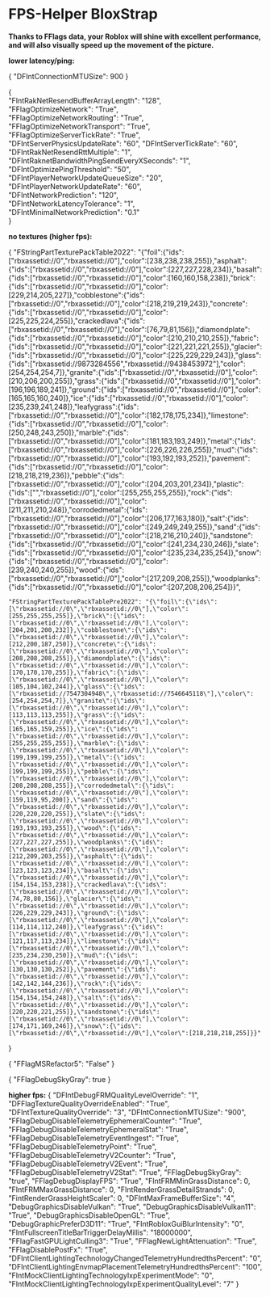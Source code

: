 # FPS-Helper **BloxStrap**
**Thanks to FFlags data, your Roblox will shine with excellent performance, and will also visually speed up the movement of the picture.**

**lower latency/ping:**

{
"DFIntConnectionMTUSize": 900
} <br>

{ <br>
"FIntRakNetResendBufferArrayLength": "128", <br>
"FFlagOptimizeNetwork": "True", <br>
"FFlagOptimizeNetworkRouting": "True", <br> 
"FFlagOptimizeNetworkTransport": "True", <br>
"FFlagOptimizeServerTickRate": "True", <br> 
"DFIntServerPhysicsUpdateRate": "60", 
"DFIntServerTickRate": "60", <br> 
"DFIntRakNetResendRttMultiple": "1", <br>
"DFIntRaknetBandwidthPingSendEveryXSeconds": "1", <br>
"DFIntOptimizePingThreshold": "50", <br>
"DFIntPlayerNetworkUpdateQueueSize": "20", <br> 
"DFIntPlayerNetworkUpdateRate": "60", <br> 
"DFIntNetworkPrediction": "120", <br> 
"DFIntNetworkLatencyTolerance": "1", <br> 
"DFIntMinimalNetworkPrediction": "0.1" <br> 
} <br> 

**no textures (higher fps):**

{
    "FStringPartTexturePackTable2022": "{\"foil\":{\"ids\":[\"rbxassetid://0\",\"rbxassetid://0\"],\"color\":[238,238,238,255]},\"asphalt\":{\"ids\":[\"rbxassetid://0\",\"rbxassetid://0\"],\"color\":[227,227,228,234]},\"basalt\":{\"ids\":[\"rbxassetid://0\",\"rbxassetid://0\"],\"color\":[160,160,158,238]},\"brick\":{\"ids\":[\"rbxassetid://0\",\"rbxassetid://0\"],\"color\":[229,214,205,227]},\"cobblestone\":{\"ids\":[\"rbxassetid://0\",\"rbxassetid://0\"],\"color\":[218,219,219,243]},\"concrete\":{\"ids\":[\"rbxassetid://0\",\"rbxassetid://0\"],\"color\":[225,225,224,255]},\"crackedlava\":{\"ids\":[\"rbxassetid://0\",\"rbxassetid://0\"],\"color\":[76,79,81,156]},\"diamondplate\":{\"ids\":[\"rbxassetid://0\",\"rbxassetid://0\"],\"color\":[210,210,210,255]},\"fabric\":{\"ids\":[\"rbxassetid://0\",\"rbxassetid://0\"],\"color\":[221,221,221,255]},\"glacier\":{\"ids\":[\"rbxassetid://0\",\"rbxassetid://0\"],\"color\":[225,229,229,243]},\"glass\":{\"ids\":[\"rbxassetid://9873284556\",\"rbxassetid://9438453972\"],\"color\":[254,254,254,7]},\"granite\":{\"ids\":[\"rbxassetid://0\",\"rbxassetid://0\"],\"color\":[210,206,200,255]},\"grass\":{\"ids\":[\"rbxassetid://0\",\"rbxassetid://0\"],\"color\":[196,196,189,241]},\"ground\":{\"ids\":[\"rbxassetid://0\",\"rbxassetid://0\"],\"color\":[165,165,160,240]},\"ice\":{\"ids\":[\"rbxassetid://0\",\"rbxassetid://0\"],\"color\":[235,239,241,248]},\"leafygrass\":{\"ids\":[\"rbxassetid://0\",\"rbxassetid://0\"],\"color\":[182,178,175,234]},\"limestone\":{\"ids\":[\"rbxassetid://0\",\"rbxassetid://0\"],\"color\":[250,248,243,250]},\"marble\":{\"ids\":[\"rbxassetid://0\",\"rbxassetid://0\"],\"color\":[181,183,193,249]},\"metal\":{\"ids\":[\"rbxassetid://0\",\"rbxassetid://0\"],\"color\":[226,226,226,255]},\"mud\":{\"ids\":[\"rbxassetid://0\",\"rbxassetid://0\"],\"color\":[193,192,193,252]},\"pavement\":{\"ids\":[\"rbxassetid://0\",\"rbxassetid://0\"],\"color\":[218,218,219,236]},\"pebble\":{\"ids\":[\"rbxassetid://0\",\"rbxassetid://0\"],\"color\":[204,203,201,234]},\"plastic\":{\"ids\":[\"\",\"rbxassetid://0\"],\"color\":[255,255,255,255]},\"rock\":{\"ids\":[\"rbxassetid://0\",\"rbxassetid://0\"],\"color\":[211,211,210,248]},\"corrodedmetal\":{\"ids\":[\"rbxassetid://0\",\"rbxassetid://0\"],\"color\":[206,177,163,180]},\"salt\":{\"ids\":[\"rbxassetid://0\",\"rbxassetid://0\"],\"color\":[249,249,249,255]},\"sand\":{\"ids\":[\"rbxassetid://0\",\"rbxassetid://0\"],\"color\":[218,216,210,240]},\"sandstone\":{\"ids\":[\"rbxassetid://0\",\"rbxassetid://0\"],\"color\":[241,234,230,246]},\"slate\":{\"ids\":[\"rbxassetid://0\",\"rbxassetid://0\"],\"color\":[235,234,235,254]},\"snow\":{\"ids\":[\"rbxassetid://0\",\"rbxassetid://0\"],\"color\":[239,240,240,255]},\"wood\":{\"ids\":[\"rbxassetid://0\",\"rbxassetid://0\"],\"color\":[217,209,208,255]},\"woodplanks\":{\"ids\":[\"rbxassetid://0\",\"rbxassetid://0\"],\"color\":[207,208,206,254]}}",

    "FStringPartTexturePackTablePre2022": "{\"foil\":{\"ids\":[\"rbxassetid://0\",\"rbxassetid://0\"],\"color\":[255,255,255,255]},\"brick\":{\"ids\":[\"rbxassetid://0\",\"rbxassetid://0\"],\"color\":[204,201,200,232]},\"cobblestone\":{\"ids\":[\"rbxassetid://0\",\"rbxassetid://0\"],\"color\":[212,200,187,250]},\"concrete\":{\"ids\":[\"rbxassetid://0\",\"rbxassetid://0\"],\"color\":[208,208,208,255]},\"diamondplate\":{\"ids\":[\"rbxassetid://0\",\"rbxassetid://0\"],\"color\":[170,170,170,255]},\"fabric\":{\"ids\":[\"rbxassetid://0\",\"rbxassetid://0\"],\"color\":[105,104,102,244]},\"glass\":{\"ids\":[\"rbxassetid://7547304948\",\"rbxassetid://7546645118\"],\"color\":[254,254,254,7]},\"granite\":{\"ids\":[\"rbxassetid://0\",\"rbxassetid://0\"],\"color\":[113,113,113,255]},\"grass\":{\"ids\":[\"rbxassetid://0\",\"rbxassetid://0\"],\"color\":[165,165,159,255]},\"ice\":{\"ids\":[\"rbxassetid://0\",\"rbxassetid://0\"],\"color\":[255,255,255,255]},\"marble\":{\"ids\":[\"rbxassetid://0\",\"rbxassetid://0\"],\"color\":[199,199,199,255]},\"metal\":{\"ids\":[\"rbxassetid://0\",\"rbxassetid://0\"],\"color\":[199,199,199,255]},\"pebble\":{\"ids\":[\"rbxassetid://0\",\"rbxassetid://0\"],\"color\":[208,208,208,255]},\"corrodedmetal\":{\"ids\":[\"rbxassetid://0\",\"rbxassetid://0\"],\"color\":[159,119,95,200]},\"sand\":{\"ids\":[\"rbxassetid://0\",\"rbxassetid://0\"],\"color\":[220,220,220,255]},\"slate\":{\"ids\":[\"rbxassetid://0\",\"rbxassetid://0\"],\"color\":[193,193,193,255]},\"wood\":{\"ids\":[\"rbxassetid://0\",\"rbxassetid://0\"],\"color\":[227,227,227,255]},\"woodplanks\":{\"ids\":[\"rbxassetid://0\",\"rbxassetid://0\"],\"color\":[212,209,203,255]},\"asphalt\":{\"ids\":[\"rbxassetid://0\",\"rbxassetid://0\"],\"color\":[123,123,123,234]},\"basalt\":{\"ids\":[\"rbxassetid://0\",\"rbxassetid://0\"],\"color\":[154,154,153,238]},\"crackedlava\":{\"ids\":[\"rbxassetid://0\",\"rbxassetid://0\"],\"color\":[74,78,80,156]},\"glacier\":{\"ids\":[\"rbxassetid://0\",\"rbxassetid://0\"],\"color\":[226,229,229,243]},\"ground\":{\"ids\":[\"rbxassetid://0\",\"rbxassetid://0\"],\"color\":[114,114,112,240]},\"leafygrass\":{\"ids\":[\"rbxassetid://0\",\"rbxassetid://0\"],\"color\":[121,117,113,234]},\"limestone\":{\"ids\":[\"rbxassetid://0\",\"rbxassetid://0\"],\"color\":[235,234,230,250]},\"mud\":{\"ids\":[\"rbxassetid://0\",\"rbxassetid://0\"],\"color\":[130,130,130,252]},\"pavement\":{\"ids\":[\"rbxassetid://0\",\"rbxassetid://0\"],\"color\":[142,142,144,236]},\"rock\":{\"ids\":[\"rbxassetid://0\",\"rbxassetid://0\"],\"color\":[154,154,154,248]},\"salt\":{\"ids\":[\"rbxassetid://0\",\"rbxassetid://0\"],\"color\":[220,220,221,255]},\"sandstone\":{\"ids\":[\"rbxassetid://0\",\"rbxassetid://0\"],\"color\":[174,171,169,246]},\"snow\":{\"ids\":[\"rbxassetid://0\",\"rbxassetid://0\"],\"color\":[218,218,218,255]}}"
}

{
"FFlagMSRefactor5": "False"
}

{
"FFlagDebugSkyGray": true
}

**higher fps:**
{
"DFIntDebugFRMQualityLevelOverride": "1",
"DFFlagTextureQualityOverrideEnabled": "True",
"DFIntTextureQualityOverride": "3",
"DFIntConnectionMTUSize": "900",
"FFlagDebugDisableTelemetryEphemeralCounter": "True",
"FFlagDebugDisableTelemetryEphemeralStat": "True",
"FFlagDebugDisableTelemetryEventIngest": "True",
"FFlagDebugDisableTelemetryPoint": "True",
"FFlagDebugDisableTelemetryV2Counter": "True",
"FFlagDebugDisableTelemetryV2Event": "True",
"FFlagDebugDisableTelemetryV2Stat": "True",
"FFlagDebugSkyGray": "true",
"FFlagDebugDisplayFPS": "True",
"FIntFRMMinGrassDistance": 0,
"FIntFRMMaxGrassDistance": 0,
"FIntRenderGrassDetailStrands": 0,
"FintRenderGrassHeightScaler": 0,
"DFIntMaxFrameBufferSize": "4",
"DebugGraphicsDisableVulkan": "True",
"DebugGraphicsDisableVulkan11": "True",
"DebugGraphicsDisableOpenGL": "True",
"DebugGraphicPreferD3D11": "True",
"FIntRobloxGuiBlurIntensity": "0",
"FIntFullscreenTitleBarTriggerDelayMillis": "18000000",
"FFlagFastGPULightCulling3": "True",
"FFlagNewLightAttenuation": "True",
"FFlagDisablePostFx": "True",
"DFIntClientLightingTechnologyChangedTelemetryHundredthsPercent": "0",
"DFIntClientLightingEnvmapPlacementTelemetryHundredthsPercent": "100",
"FIntMockClientLightingTechnologyIxpExperimentMode": "0",
"FIntMockClientLightingTechnologyIxpExperimentQualityLevel": "7"
}
